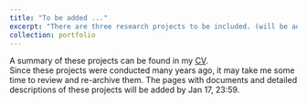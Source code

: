 ```yaml
---
title: "To be added ..."
excerpt: "There are three research projects to be included. (will be added by Jan 17)"
collection: portfolio
---
```



A summary of these projects can be found in my [CV](https://ycz0512.github.io/assets/CV.pdf).<br>
Since these projects were conducted many years ago, it may take me some time to review and re-archive them.
The pages with documents and detailed descriptions of these projects will be added by Jan 17, 23:59.
